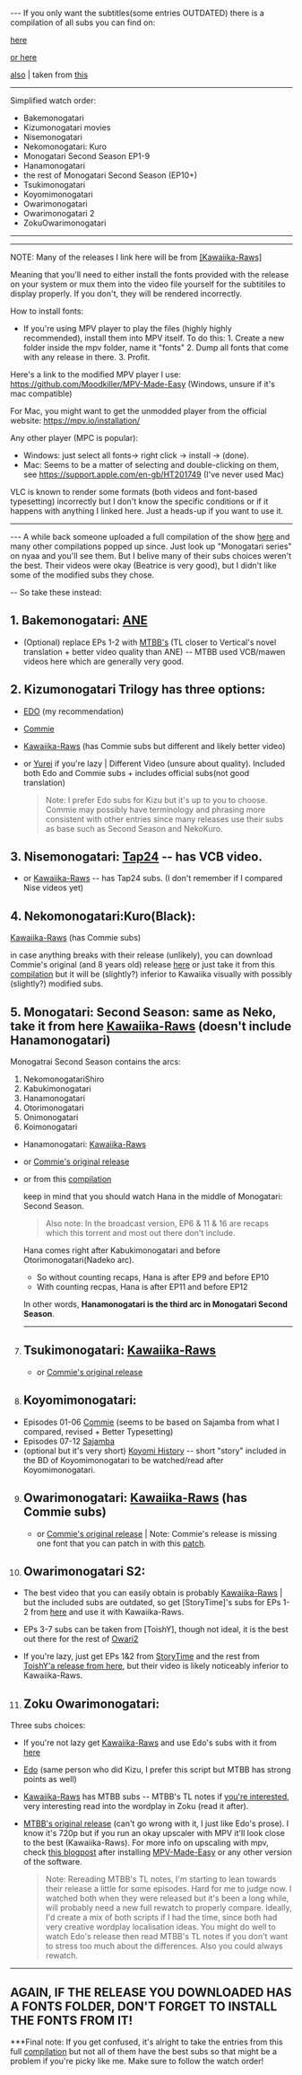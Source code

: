 --- If you only want the subtitles(some entries OUTDATED) there is a compilation of all subs you can find on:

   [here](https://nyaa.si/view/1142031) 
   
[or here](https://mega.nz/#!7EQT1SRC!TtJDL-mNLaS1CcfdMBM3RLu-pPpgSXOLA8WuAO5QXlw)

   [also](https://kitsunekko.net/subtitles/Monogatari%20All%20Seasons%20Modified%20Batch/Monogatari_All_Seasons_(without_fonts).tar.xz(2).zip) | taken from [this](https://kitsunekko.net/dirlist.php?dir=subtitles%2FMonogatari+All+Seasons+Modified+Batch%2F)
_______________________________________________________________________________________
Simplified watch order:
* Bakemonogatari
* Kizumonogatari movies
* Nisemonogatari
* Nekomonogatari: Kuro
* Monogatari Second Season EP1-9
* Hanamonogatari
* the rest of Monogatari Second Season (EP10+)
* Tsukimonogatari
* Koyomimonogatari
* Owarimonogatari
* Owarimonogatari 2
* ZokuOwarimonogatari
_______________________________________________________________________________________



***************************************************************************************************************
NOTE:	Many of the releases I link here will be from [[Kawaiika-Raws]](https://nyaa.si/user/DeadNews)

Meaning that you'll need to either install the fonts provided with the release on your system or mux them into 
the video file yourself for the subtitiles to display properly. If you don't, they will be rendered incorrectly.

How to install fonts: 

- If you're using MPV player to play the files (highly highly recommended), install them into MPV itself. To do this:
		1. Create a new folder inside the mpv folder, name it "fonts"
		2. Dump all fonts that come with any release in there.
		3. Profit.

Here's a link to the modified MPV player I use: https://github.com/Moodkiller/MPV-Made-Easy (Windows, unsure if it's mac compatible)

For Mac, you might want to get the unmodded player from the official website: https://mpv.io/installation/


 Any other player (MPC is popular):
 - Windows: just select all fonts-> right click -> install -> (done).
 - Mac: Seems to be a matter of selecting and double-clicking on them, see https://support.apple.com/en-gb/HT201749 (I've never used Mac)

 VLC is known to render some formats (both videos and font-based typesetting) incorrectly but I don't know the specific conditions or if it happens with anything I linked here. Just a heads-up if you want to use it.
***************************************************************************************************************


--- A while back someone uploaded a full compilation of the show [here](https://nyaa.si/view/1160744) and many other compilations popped up since. Just look up "Monogatari series" on nyaa 
and you'll see them. But I belive many of their subs choices weren't the best. Their videos were okay (Beatrice is very good), but I didn't like some of the modified subs they chose. 



-- So take these instead:


## 1. Bakemonogatari: [ANE](https://nyaa.si/view/256450)
   * (Optional) replace EPs 1-2 with [MTBB's](https://nyaa.si/view/1260802) (TL closer to Vertical's novel translation + better video quality than ANE) -- MTBB used VCB/mawen videos here which are generally very good.


## 2. Kizumonogatari Trilogy has three options: 
* [EDO](https://nyaa.si/view/1073285) (my recommendation)
* [Commie](https://nyaa.si/view/1073285) 
* [Kawaiika-Raws](https://nyaa.si/view/1141748) (has Commie subs but different and likely better video)
*   or [Yurei](https://nyaa.si/?f=0&c=0_0&q=Y%C5%ABrei+Kizumonogatari+) if you're lazy | Different Video (unsure about quality). Included both Edo and Commie subs + includes official subs(not good translation)
	
	>Note: I prefer Edo subs for Kizu but it's up to you to choose. Commie may possibly have terminology and phrasing more consistent with other entries since many releases use their subs as base such as Second Season and NekoKuro.


## 3. Nisemonogatari: [Tap24](https://nyaa.si/view/1103251) -- has VCB video.
   * or [Kawaiika-Raws](https://nyaa.si/view/1163419) -- has Tap24 subs. (I don't remember if I compared Nise videos yet)


## 4. Nekomonogatari:Kuro(Black): 
[Kawaiika-Raws](https://nyaa.si/view/1163420) (has Commie subs)

in case anything breaks with their release (unlikely), you can download Commie's original (and 8 years old) release [here](https://nyaa.si/view/424165)	or just take it from this [compilation](https://nyaa.si/view/1160744) but it will be (slightly?) inferior to Kawaiika visually with possibly (slightly?) modified subs.


## 5. Monogatari: Second Season:  same as Neko, take it from here [Kawaiika-Raws](https://nyaa.si/view/1163288) (doesn't include Hanamonogatari)
    
Monogatrai Second Season contains the arcs:

1. NekomonogatariShiro
2. Kabukimonogatari
3. Hanamonogatari
4. Otorimonogatari
5. Onimonogatari
6. Koimonogatari

* Hanamonogatari: [Kawaiika-Raws](https://nyaa.si/view/1145617)
* or [Commie's original release](https://nyaa.si/view/1001039)
* or from this [compilation](https://nyaa.si/view/1160744)
                 
    keep in mind that you should watch Hana in the middle of Monogatari: Second Season.

	>Also note:	In the broadcast version, EP6 & 11 & 16 are recaps which this torrent and most out there don't include.
	
    Hana comes right after Kabukimonogatari and before Otorimonogatari(Nadeko arc). 
    
    * So without counting recaps, Hana is after EP9 and before EP10
    * With counting recpas, Hana is after EP11 and before EP12
																						
    In other words, **Hanamonogatari is the third arc in Monogatari Second Season**.
    ____________________________________________________________________



7. ## Tsukimonogatari: [Kawaiika-Raws](https://nyaa.si/view/1145618)
	* or [Commie's original release](https://nyaa.si/view/739772)


8. ## Koyomimonogatari:
* Episodes 01-06 [Commie](https://nyaa.si/view/1246528) (seems to be based on Sajamba from what I compared, revised + Better Typesetting)
* Episodes 07-12 [Sajamba](https://nyaa.si/view/835714)
* (optional but it's very short) [Koyomi History](https://nyaa.si/view/1141750) -- short "story" included in the BD of Koyomimonogatari to be watched/read after Koyomimonogatari.
		
		
9. ## Owarimonogatari: [Kawaiika-Raws](https://nyaa.si/view/1163284) (has Commie subs)
	 * or [Commie's original release](https://nyaa.si/view/1011605) | Note: Commie's release is missing one font that you can patch in with this [patch](https://commiesubs.com/wp-content/uploads/2018/03/owari_patches.zip).


10. ## Owarimonogatari S2: 
* The best video that you can easily obtain is probably [Kawaiika-Raws](https://nyaa.si/view/1137467) | but the included subs are outdated, so get [StoryTime]'s subs for EPs 1-2 from [here](https://kitsunekko.net/subtitles/Owarimonogatari%20S02%20(2017)/[Storytime]%20Owarimonogatari%20(Ge)%20Mayoi%20Hell%20subs.zip) and use it with Kawaiika-Raws.
* EPs 3-7 subs can be taken from [ToishY], though not ideal, it is the best out there for the rest of [Owari2](https://mega.nz/file/07oRGYTJ#DKxB9zKqVj4X_LzHwIU0mcw4ZWW2VMppkMwkNugsHWg)
			
 * If you're lazy, just get EPs 1&2 from [StoryTime](https://nyaa.si/view/1231415) and the rest from [ToishY'a release from here](https://nyaa.si/view/1178566), but their video is likely noticeably inferior to Kawaiika-Raws.


11. ## Zoku Owarimonogatari:

Three subs choices:
* If you're not lazy get [Kawaiika-Raws](https://nyaa.si/view/1134728) and use Edo's subs with it from [here](https://kitsunekko.net/subtitles/Zoku%20Owarimonogatari/[Edo]%20Zoku%20Owarmonogarai.zip)
* [Edo](https://nyaa.si/user/EdoPhantom?f=0&c=0_0&q=zoku) (same person who did Kizu, I prefer this script but MTBB has strong points as well)
* [Kawaiika-Raws](https://nyaa.si/view/1134728) has MTBB subs -- MTBB's TL notes if [you're interested](https://pastebin.com/JnQSCG9M), very interesting read into the wordplay in Zoku (read it after).
* [MTBB's original release](https://nyaa.si/view/1138570) (can't go wrong with it, I just like Edo's prose). I know it's 720p but if you run an okay upscaler with MPV it'll look close to the best (Kawaiika-Raws). For more info on upscaling with mpv, check [this blogpost](https://iamscum.wordpress.com/guides/videoplayback-guide/mpv-conf/) after installing [MPV-Made-Easy](https://github.com/Moodkiller/MPV-Made-Easy) or any other version of the software.

	>Note: Rereading MTBB's TL notes, I'm starting to lean towards their release a little for some episodes. Hard for me to judge now. I watched both when they were released but it's been a long while, will probably need a new full rewatch to properly compare. Ideally, I'd create a mix of both scripts if I had the time, since both had very creative wordplay localisation ideas. You might do well to watch Edo's release then read MTBB's TL notes if you don't want to stress too much about the differences. Also you could always rewatch.






-------------------------------------------------------------------------------------------------------------------------------------------------
**AGAIN, IF THE RELEASE YOU DOWNLOADED HAS A FONTS FOLDER, DON'T FORGET TO INSTALL THE FONTS FROM IT!**
-------------------------------------------------------------------------------------------------------------------------------------------------


***Final note: 
If you get confused, it's alright to take the entries from this full [compilation](https://nyaa.si/view/1160744)
but not all of them have the best subs so that might be a problem if you're picky like me. Make sure to follow the watch order!

